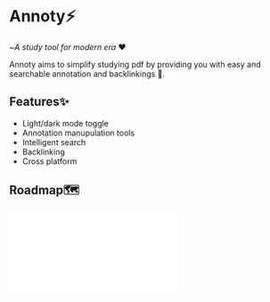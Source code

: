 # Annoty⚡
~*A study tool for modern era* ❤️

Annoty aims to simplify studying pdf by providing you with easy and searchable annotation and backlinkings 🔗.



## Features✨

- Light/dark mode toggle
- Annotation manupulation tools
- Intelligent search
- Backlinking
- Cross platform

## Roadmap🗺️
![tasks](TASKME.md)





























